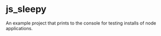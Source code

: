 # js_sleepy
An example project that prints to the console for testing installs of node applications.
